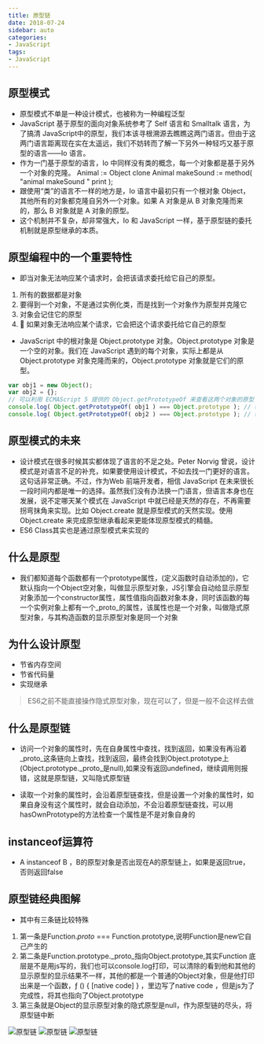 ```yaml
---
title: 原型链
date: 2018-07-24
sidebar: auto
categories:
- JavaScript
tags:
- JavaScript
---
```


##  原型模式
-   原型模式不单是一种设计模式，也被称为一种编程泛型
-   JavaScript 基于原型的面向对象系统参考了 Self 语言和 Smalltalk 语言，为了搞清 JavaScript中的原型，我们本该寻根溯源去瞧瞧这两门语言。但由于这两门语言距离现在实在太遥远，我们不妨转而了解一下另外一种轻巧又基于原型的语言——Io 语言。
-   作为一门基于原型的语言，Io 中同样没有类的概念，每一个对象都是基于另外一个对象的克隆。
Animal := Object clone
Animal makeSound := method( "animal makeSound " print );
-   跟使用“类”的语言不一样的地方是，Io 语言中最初只有一个根对象 Object，其他所有的对象都克隆自另外一个对象。如果 A 对象是从 B 对象克隆而来的，那么 B 对象就是 A 对象的原型。
-   这个机制并不复杂，却非常强大，Io 和 JavaScript 一样，基于原型链的委托机制就是原型继承的本质。

##  原型编程中的一个重要特性
-   即当对象无法响应某个请求时，会把该请求委托给它自己的原型。

1.  所有的数据都是对象
2.  要得到一个对象，不是通过实例化类，而是找到一个对象作为原型并克隆它
3.  对象会记住它的原型
4.   如果对象无法响应某个请求，它会把这个请求委托给它自己的原型

-   JavaScript 中的根对象是 Object.prototype 对象。Object.prototype 对象是一个空的对象。我们在 JavaScript 遇到的每个对象，实际上都是从 Object.prototype 对象克隆而来的，Object.prototype 对象就是它们的原型。
```js
var obj1 = new Object(); 
var obj2 = {}; 
// 可以利用 ECMAScript 5 提供的 Object.getPrototypeOf 来查看这两个对象的原型：
console.log( Object.getPrototypeOf( obj1 ) === Object.prototype ); // 输出：true 
console.log( Object.getPrototypeOf( obj2 ) === Object.prototype ); // 输出：true
```
##  原型模式的未来
-   设计模式在很多时候其实都体现了语言的不足之处。Peter Norvig 曾说，设计模式是对语言不足的补充，如果要使用设计模式，不如去找一门更好的语言。这句话非常正确。不过，作为Web 前端开发者，相信 JavaScript 在未来很长一段时间内都是唯一的选择。虽然我们没有办法换一门语言，但语言本身也在发展，说不定哪天某个模式在 JavaScript 中就已经是天然的存在，不再需要拐弯抹角来实现。比如 Object.create 就是原型模式的天然实现。使用 Object.create 来完成原型继承看起来更能体现原型模式的精髓。
-   ES6 Class其实也是通过原型模式来实现的
##  什么是原型

- 我们都知道每个函数都有一个prototype属性，(定义函数时自动添加的)，它默认指向一个Object空对象，叫做显示原型对象，JS引擎会自动给显示原型对象添加一个constructor属性，属性值指向函数对象本身，同时该函数的每一个实例对象上都有一个_proto_的属性，该属性也是一个对象，叫做隐式原型对象，与其构造函数的显示原型对象是同一个对象

##  为什么设计原型

- 节省内存空间
- 节省代码量
- 实现继承

> ES6之前不能直接操作隐式原型对象，现在可以了，但是一般不会这样去做

##  什么是原型链

- 访问一个对象的属性时，先在自身属性中查找，找到返回，如果没有再沿着_proto_这条链向上查找，找到返回，最终会找到Object.prototype上(Object.prototype._proto_是null),如果没有返回undefined，继续调用则报错，这就是原型链，又叫隐式原型链

- 读取一个对象的属性时，会沿着原型链查找，但是设置一个对象的属性时，如果自身没有这个属性时，就会自动添加，不会沿着原型链查找，可以用hasOwnPrototype的方法检查一个属性是不是对象自身的

##  instanceof运算符

- A instanceof B ，B的原型对象是否出现在A的原型链上，如果是返回true，否则返回false

##  原型链经典图解

- 其中有三条链比较特殊

1.  第一条是Function._proto_ === Function.prototype,说明Function是new它自己产生的
2.  第二条是Function.prototype._proto_指向Object.prototype,其实Function 底层是不是用js写的，我们也可以console.log打印，可以清除的看到他和其他的显示原型的显示结果不一样，其他的都是一个普通的Object对象，但是他打印出来是一个函数，ƒ () { [native code] } ，里边写了native code ，但是js为了完成性，将其也指向了Object.prototype
3.  第三条就是Object的显示原型对象的隐式原型是null，作为原型链的尽头，将原型链中断

![原型链](https://coolcdn.igetcool.com/p/2020/8/37127d77d76c1e66d764b32fcdf4d503.png?_598x715.png)
![原型链](https://coolcdn.igetcool.com/p/2020/8/f9d586dec6d7b7ac79cb8e09a60b9635.png?_1172x364.png)
![原型链](https://coolcdn.igetcool.com/p/2020/8/26006ea393745f18e303806a329b45d6.png?_1150x257.png)
